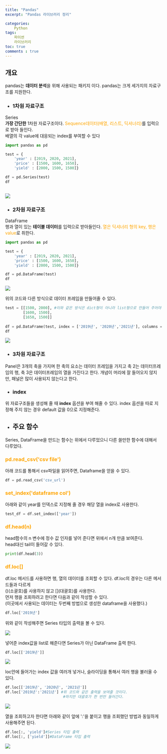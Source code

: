 ```yaml
---
title: "Pandas"
excerpt: "Pandas 라이브러리 정리"

categories:
    Python
tags:
    파이썬
    라이브러리
toc: true
comments : true
---
```


## 개요
pandas는 <strong>데이터 분석</strong>을 위해 사용되는 패키지 이다.
pandas는 크게 세가지의 자료구조를 지원한다.  

- ### 1차원 자료구조  
Series  
<strong>가장 간단한</strong> 1차원 자료구조이다. <span style =" color : orange">Sequence데이터(배열, 리스트, 딕셔너리)</span>를 입력으로 받아 들인다.  
배열의 각 value에 대응되는 index를 부여할 수 있다

```python
import pandas as pd

test = {
    'year' : [2019, 2020, 2021],
    'price' : [1500, 1600, 1650],
    'yield' : [2000, 1500, 1500]}

df = pd.Series(test)
df
 
```
<img src = "../../assets/images/pandas_Lib/pandas_series.png">

- ### 2차원 자료구조  
DataFrame  
행과 열이 있는 <strong>테이블 데이터</strong>를 입력으로 받아들인다. <span style = "color : orange">열은 딕셔너리 형의 key, 행은 value</span>로 취한다. 

```python
import pandas as pd

test = {
    'year' : [2019, 2020, 2021],
    'price' : [1500, 1600, 1650],
    'yield' : [2000, 1500, 1500]}

df = pd.DataFrame(test)
df
```
<img src = "../../assets/images/pandas_Lib/pandas_dataframe.png">

위의 코드와 다른 방식으로 데이터 프레임을 만들어줄 수 있다.  

```python
test = [[1500, 2000], #이와 같은 방식은 dict형이 아니라 list형으로 만들어 주어야 한다.
        [1600, 1500],
        [1650, 1500]]
    
df = pd.DataFrame(test, index = ['2019년', '2020년','2021년'], columns = ['price', 'yield'])
df
```
<img src = "../../assets/images/pandas_Lib/pandas_dataframe2.png">  


- ### 3차원 자료구조  
Panel은 3개의 축을 가지며 한 축의 요소는 데이터 프레임을 가지고 축 2는 데이터프레임의 행, 축 3은 데이터프레임의 열을 가진다고 한다. 개념이 머리에 잘 들어오지 않지만,
패널은 많이 사용되지 않는다고 한다. 

- ### index  
위 자료구조들을 생성해 줄 때 <strong>index</strong> 옵션을 부여 해줄 수 있다. index 옵션을 따로 지정해 주지 않는 경우 default 값을 0으로 지정해준다.

    
- ## 주요 함수  

Series, DataFrame을 만드는 함수는 위에서 다루었으니 다른 쓸만한 함수에 대해서 다루었다.
  
### <span style = "color : orange">pd.read_csv('csv file')</span>  
    
  아래 코드를 통해서 csv파일을 읽어주면, Dataframe을 얻을 수 있다.  
  ```python  
  df = pd.read_csv('csv_url')
  ```

### <span style = "color : orange">set_index('dataframe col')</span>  

아래와 같이 year를 인덱스로 지정해 줄 경우 해당 열을 index로 사용한다.  

  ```python
  test_df = df.set_index(['year'])
  ```
### <span style = "color : orange">df.head(n)</span> 
head함수의 n 변수에 정수 값 인자를 넣어 준다면 위에서 n개 만큼 보여준다.  
head대신 tail이 들어갈 수 있다.  

```python
print(df.head(3))
```  
### <span style = "color : orange">df.loc[]</span>  
df.loc 메서드를 사용하면 행, 열의 데이터를 조회할 수 있다. df.loc의 경우는 다른 메서드들과 다르게  
()\(소괄호\)를 사용하지 않고 []\(대괄호\)를 사용한다.  
먼저 행을 조회하려고 한다면 다음과 같이 작성할 수 있다.  
(이곳에서 사용되는 데이터는 두번째 방법으로 생성한 dataframe을 사용했다.)
```python  
df.loc['2019년']
```  
위와 같이 작성해주면 Series 타입의 출력을 볼 수 있다.  

<img src = "../../assets/images/pandas_Lib/df.loc.png">  

넣어준 index값을 list로 해준다면 Series가 아닌 DataFrame 출력 한다.  
```python  
df.loc[['2019년']]
```  
<img src = "../../assets/images/pandas_Lib/df.loc2.png">  

loc안에 들어가는 index 값을 여러개 넣거나, 슬라이딩을 통해서 여러 행을 불러올 수 있다.  

```python
df.loc[['2019년', '2020년', '2021년']]
df.loc['2019년':'2021년'] #위 코드와 같은 출력을 보여줄 것이다.
                          #하지만 대괄호가 한 번만 들어간다.
```
<img src = "../../assets/images/pandas_Lib/df.loc_Indexing.png">

열을 조회하고자 한다면 아래와 같이 앞에 ':'을 붙이고 행을 조회했던 방법과 동일하게 사용해주면 된다.  
```python
df.loc[:, 'yield']#Series 타입 출력
df.loc[:, ['yield']]#DataFrame 타입 출력
```  
<img src = "../../assets/images/pandas_Lib/df.loc_low.png">  
  
